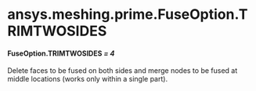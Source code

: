 # ansys.meshing.prime.FuseOption.TRIMTWOSIDES



#### FuseOption.TRIMTWOSIDES *= 4*

Delete faces to be fused on both sides and merge nodes to be fused at middle locations (works only within a single part).

<!-- !! processed by numpydoc !! -->
